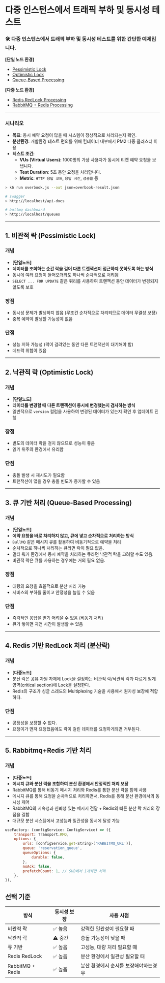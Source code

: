 # 다중 인스턴스에서 트래픽 부하 및 동시성 테스트

### 🛠 다중 인스턴스에서 트래픽 부하 및 동시성 테스트를 위한 간단한 예제입니다.

**[단일 노드 환경]**

- [Pessimistic Lock](#1-비관적-락-pessimistic-lock)
- [Optimistic Lock](#2-낙관적-락-optimistic-lock)
- [Queue-Based Processing](#3-큐-기반-처리-queue-based-processing)

**[다중 노드 환경]**

- [Redis RedLock Processing](#4-redis-기반-redlock-처리-분산락)
- [RabbitMQ + Redis Processing](#5-rabbitmq-redis-기반-처리)

---

### 시나리오

- **목표**: 동시 예약 요청이 많을 때 시스템이 정상적으로 처리되는지 확인.
- **분산환경**: 개발환경 테스트 편의를 위해 컨테이너 내부에서 PM2 다중 클러스터 이용
- **테스트 조건**:
    - **VUs (Virtual Users)**: 1000명의 가상 사용자가 동시에 티켓 예약 요청을 보냅니다.
    - **Test Duration**: 5초 동안 요청을 처리합니다.
    - **Metric**: `HTTP 응답 코드`, `응답 시간`, `성공률` 등

```sh
> k6 run overbook.js --out json=overbook-result.json
```

```sh
# swagger
> http://localhost/api-docs

# bullmq dashboard
> http://localhost/queues
```

---

## 1. 비관적 락 (Pessimistic Lock)

### 개념

- **[단일노드]**
- **데이터를 조회하는 순간 락을 걸어 다른 트랜잭션이 접근하지 못하도록 하는 방식**
- 동시에 여러 요청이 들어오더라도 하나씩 순차적으로 처리됨
- `SELECT ... FOR UPDATE` 같은 쿼리를 사용하여 트랜잭션 동안 데이터가 변경되지 않도록 보호

### 장점

- 동시성 문제가 발생하지 않음 (무조건 순차적으로 처리되므로 데이터 무결성 보장)
- 중복 예약이 발생할 가능성이 없음

### 단점

- 성능 저하 가능성 (락이 걸려있는 동안 다른 트랜잭션이 대기해야 함)
- 데드락 위험이 있음

---

## 2. 낙관적 락 (Optimistic Lock)

### 개념

- **[단일노드]**
- **데이터를 변경할 때 다른 트랜잭션이 동시에 변경했는지 검사하는 방식**
- 일반적으로 `version` 컬럼을 사용하여 변경된 데이터가 있는지 확인 후 업데이트 진행

### 장점

- 별도의 데이터 락을 걸지 않으므로 성능이 좋음
- 읽기 위주의 환경에서 유리함

### 단점

- 충돌 발생 시 재시도가 필요함
- 트랜잭션이 많을 경우 충돌 빈도가 증가할 수 있음

---

## 3. 큐 기반 처리 (Queue-Based Processing)

### 개념

- **[단일노드]**
- **예약 요청을 바로 처리하지 않고, 큐에 넣고 순차적으로 처리하는 방식**
- `BullMQ` 같은 메시지 큐를 활용하여 비동기적으로 예약을 처리
- 순차적으로 하나씩 처리하는 큐라면 락이 필요 없음.
- 멀티 워커 환경에서 동시 예약을 처리하는 큐라면 낙관적 락을 고려할 수도 있음.
- 비관적 락은 큐를 사용하는 경우에는 거의 필요 없음.

### 장점

- 대량의 요청을 효율적으로 분산 처리 가능
- 서비스의 부하를 줄이고 안정성을 높일 수 있음

### 단점

- 즉각적인 응답을 받기 어려울 수 있음 (비동기 처리)
- 큐가 쌓이면 지연 시간이 발생할 수 있음

---

## 4. Redis 기반 RedLock 처리 (분산락)

### 개념

- **[다중노드]**
- 분산 락은 공유 자원 자체에 Lock을 설정하는 비관적 락/낙관적 락과 다르게 임계 영역(critical section)에 Lock을 설정한다.
- Redis의 구조가 싱글 스레드의 Multiplexing 기술을 사용해서 원자성 보장에 적합하다.

### 단점

- 공정성을 보장할 수 없다.
- 요청이가 먼저 요청했음에도 락이 걸린 데이터를 요청하게되면 거부된다.

---

## 5. Rabbitmq+Redis 기반 처리

### 개념

- **[다중노드]**
- **메시지 큐와 분산 락을 조합하여 분산 환경에서 안정적인 처리 보장**
- RabbitMQ를 통해 비동기 메시지 처리와 Redis를 통한 분산 락을 함께 사용
- 메시지 큐를 통해 요청을 순차적으로 처리하면서, Redis를 통해 분산 환경에서의 동시성 제어
- RabbitMQ의 지속성과 신뢰성 있는 메시지 전달 + Redis의 빠른 분산 락 처리의 장점을 결합
- 대규모 분산 시스템에서 고성능과 일관성을 동시에 달성 가능

```javascript
useFactory: (configService: ConfigService) => ({
    transport: Transport.RMQ,
    options: {
        urls: [configService.get<string>('RABBITMQ_URL')],
        queue: 'reservation_queue',
        queueOptions: {
            durable: false,
        },
        noAck: false,
        prefetchCount: 1, // SUB에서 1개씩만 처리
    },
}),
```

## 선택 기준

| 방식             | 동시성 보장 | 사용 시점                             |
| ---------------- | ----------- | ------------------------------------- |
| 비관적 락        | ✅ 높음     | 강력한 일관성이 필요할 때             |
| 낙관적 락        | ⚠️ 중간     | 충돌 가능성이 낮을 때                 |
| 큐 기반          | ✅ 높음     | 고성능, 대량 처리 필요할 때           |
| Redis RedLock    | ✅ 높음     | 분산 환경에서 일관성 필요할 때        |
| RabbitMQ + Redis | ✅ 높음     | 분산 환경에서 순서를 보장해야하는경우 |

